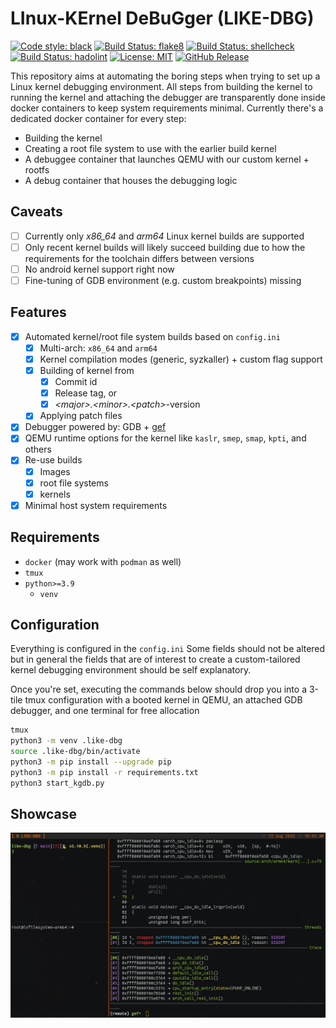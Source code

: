 # LInux-KErnel DeBuGger (LIKE-DBG)

[![Code style: black](https://img.shields.io/badge/code%20style-black-000000.svg)](https://github.com/psf/black)
[![Build Status: flake8](https://github.com/PyCQA/flake8/workflows/main/badge.svg)](https://github.com/0xricksanchez/like-dbg/actions?query=workflow%3Aflake8)
[![Build Status: shellcheck](https://github.com/koalaman/shellcheck/actions/workflows/build.yml/badge.svg)](https://github.com/0xricksanchez/like-dbg/actions?query=workflow%3Ashellcheck)
[![Build Status: hadolint](https://img.shields.io/badge/hadolint-passing-brightgreen)](https://github.com/0xricksanchez/like-dbg/actions?query=workflow%3Ahadolint)
[![License: MIT](https://img.shields.io/badge/License-MIT-yellow.svg)](https://tldrlegal.com/license/mit-license)
[![GitHub Release](https://img.shields.io/github/release/0xricksanchez/like-dbg.svg)](https://github.com/0xricksanchez/like-dbg/releases/)  

This repository aims at automating the boring steps when trying to set up a Linux kernel debugging environment.
All steps from building the kernel to running the kernel and attaching the debugger are transparently done inside docker containers to keep system requirements minimal.
Currently there's a dedicated docker container for every step:

* Building the kernel
* Creating a root file system to use with the earlier build kernel
* A debuggee container that launches QEMU with our custom kernel + rootfs
* A debug container that houses the debugging logic

## Caveats

* [ ] Currently only *x86_64* and *arm64* Linux kernel builds are supported
* [ ] Only recent kernel builds will likely succeed building due to how the requirements for the toolchain differs between versions
* [ ] No android kernel support right now
* [ ] Fine-tuning of GDB environment (e.g. custom breakpoints) missing

## Features

* [x] Automated kernel/root file system builds based on `config.ini`
  * [x] Multi-arch: `x86_64` and `arm64`
  * [x] Kernel compilation modes (generic, syzkaller) + custom flag support
  * [x] Building of kernel from
    * [x] Commit id
    * [x] Release tag, or
    * [x] *\<major>.\<minor>.\<patch>*-version
  * [x] Applying patch files
* [x] Debugger powered by: GDB + [gef](https://github.com/hugsy/gef)
* [x] QEMU runtime options for the kernel like `kaslr`, `smep`, `smap`, `kpti`, and others
* [x] Re-use builds
  * [x] Images
  * [x] root file systems
  * [x] kernels  
* [x] Minimal host system requirements

## Requirements

* `docker` (may work with `podman` as well)
* `tmux`
* `python>=3.9`
  * `venv`

## Configuration

Everything is configured in the `config.ini`
Some fields should not be altered but in general the fields that are of interest to create a custom-tailored kernel debugging environment should be self explanatory.

Once you're set, executing the commands below should drop you into a 3-tile tmux configuration with a booted kernel in QEMU, an attached
GDB debugger, and one terminal for free allocation

```sh
tmux
python3 -m venv .like-dbg
source .like-dbg/bin/activate
python3 -m pip install --upgrade pip
python3 -m pip install -r requirements.txt
python3 start_kgdb.py
```

## Showcase

![img/example.png](img/example.png)
